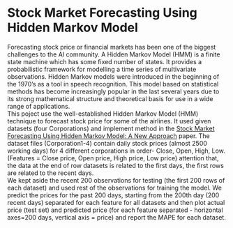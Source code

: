 # Stock Market Forecasting Using Hidden Markov Model

Forecasting stock price or financial markets has been one of the biggest challenges to the AI community. A Hidden Markov Model (HMM) is a finite state machine which has some fixed number of states. It provides a probabilistic framework for modelling a time series of multivariate observations. Hidden Markov models were introduced in the beginning of the 1970’s as a tool in speech recognition. This model based on statistical methods has become increasingly popular in the last several years due to its strong mathematical structure and theoretical basis for use in a wide range of applications.                                                                                                              
This poject use the well-established Hidden Markov Model (HMM) technique to forecast stock price for some of the airlines. It used given datasets (four Corporations) and implement method in the [Stock Market Forecasting Using Hidden Markov Model:
A New Approach](https://ieeexplore.ieee.org/document/1578783) paper. The dataset files (Corporation1-4) contain daily stock prices (almost 2500 working days) for 4 different corporations in order- Close, Open, High, Low. (Features = Close price, Open price, High price, Low price) attention that, the data at the end of row datasets is related to the first days, the first rows are related to the recent days.           
We kept aside the recent 200 observations for testing (the first 200 rows of each dataset) and used rest of the observations for training the model. We predict the prices for the past 200 days, starting from the 200th day (200 recent days) separated for each feature for all datasets and then plot actual price (test set) and predicted price (for each feature separated - horizontal axes=200 days, vertical axis = price) and report the MAPE for each dataset.
